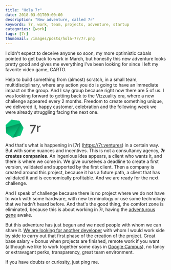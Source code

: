 ```yaml
---
title: "Hola 7r"
date: 2018-03-01T09:00:00
description: "New adventure, called 7r"
keywords: 7r, work, team, projects, adventure, startup
categories: [work]
tags: [7r]
thumbnail: /images/posts/hola-7r/7r.png
---
```


I didn't expect to deceive anyone so soon, my more optimistic cabals pointed to get back to work in March, but honestly this new adventure looks pretty good and gives me everything I've been looking for since I left my favorite video game, CARTO.

Help to build something from (almost) scratch, in a small team, multidisciplinary, where any action you do is going to have an immediate impact on the group. And I say group because right now there are 5 of us. I was looking forward to getting back to the Vizzuality era, where a new challenge appeared every 2 months. Freedom to create something unique, we delivered it, happy customer, celebration and the following week we were already struggling facing the next one.

<div class="center">
  <svg width="110" viewBox="0 0 126 67" version="1.1" xmlns="http://www.w3.org/2000/svg" xmlns:xlink="http://www.w3.org/1999/xlink"><g id="1574355015639Canvas" transform="translate(892 -967)"><g id="1574355015639Group 4"><g id="15743550156397r"><use xlink:href="#1574355015639path0_fill" transform="translate(-803.648 987.155)"></use><use xlink:href="#1574355015639path1_fill" transform="translate(-803.648 987.155)"></use></g><g id="1574355015639Group 3.2"><mask id="1574355015639mask0_alpha" mask-type="alpha"><g id="1574355015639Polygon"><use xlink:href="#1574355015639path2_fill" transform="matrix(0.95554 -0.294862 0.289898 0.957057 -902 977.668)" fill="#05C57B"></use></g></mask><g id="1574355015639Polygon" mask="url(#1574355015639mask0_alpha)"><use xlink:href="#1574355015639path2_fill" transform="matrix(0.95554 -0.294862 0.289898 0.957057 -902 977.668)" fill="#05C57B"></use></g><g id="1574355015639Group 3" mask="url(#1574355015639mask0_alpha)"><g id="1574355015639Rectangle" opacity="0.24"><use xlink:href="#1574355015639path3_fill" transform="matrix(0.960578 -0.27801 0.273281 0.961934 -894.682 997.309)" fill="url(#1574355015639paint4_linear)"></use></g><g id="1574355015639Rectangle"><use xlink:href="#1574355015639path4_fill" transform="matrix(0.481371 -0.876517 0.8727 0.488257 -866.332 1032.82)" fill="#05C57B"></use></g><g id="1574355015639Rectangle" opacity="0.24"><use xlink:href="#1574355015639path5_fill" transform="matrix(0.481371 -0.876517 0.8727 0.488257 -866.247 1032.67)" fill="url(#1574355015639paint6_linear)"></use></g></g></g></g></g><defs><linearGradient id="1574355015639paint4_linear" x1="0" y1="0" x2="1" y2="0" gradientUnits="userSpaceOnUse" gradientTransform="matrix(3.97959e-15 25.8948 -64.9916 1.5856e-15 64.9916 -1.5856e-15)"><stop offset="0"></stop><stop offset="1" stop-color="#000" stop-opacity="0"></stop></linearGradient><linearGradient id="1574355015639paint6_linear" x1="0" y1="0" x2="1" y2="0" gradientUnits="userSpaceOnUse" gradientTransform="matrix(3.71319e-15 14.5264 -60.641 8.89483e-16 60.641 -8.89483e-16)"><stop offset="0"></stop><stop offset="1" stop-color="#000" stop-opacity="0"></stop></linearGradient><path id="1574355015639path0_fill" d="M 14.7195 4.36201L 0 4.36201L 0 0L 22.1648 0L 6.97464 30.6637L 1.62599 30.6637L 14.7195 4.36201Z" fill="#333" fill-opacity="0.85"></path><path id="1574355015639path1_fill" d="M 37.6481 6.69418C 35.8225 6.75176 34.1965 7.18365 32.7702 7.98983C 31.3724 8.76722 30.374 9.89011 29.7749 11.3585L 29.7749 25.1788L 25.0681 25.1788L 25.0681 2.59129L 29.4326 2.59129L 29.4326 7.64432C 30.2028 6.08954 31.2012 4.85148 32.4278 3.93013C 33.683 2.97999 35.0237 2.46173 36.45 2.37536C 36.7353 2.37536 36.9635 2.37536 37.1347 2.37536C 37.3343 2.37536 37.5055 2.38975 37.6481 2.41854L 37.6481 6.69418Z" fill="#333" fill-opacity="0.85"></path><path id="1574355015639path2_fill" d="M 33.3515 0L 59.4267 12.6542L 65.8668 41.0879L 47.8222 63.89L 18.8808 63.89L 0.836193 41.0879L 7.27625 12.6542L 33.3515 0Z"></path><path id="1574355015639path3_fill" d="M 0 0L 64.9916 0L 64.9916 25.8948L 0 25.8948L 0 0Z"></path><path id="1574355015639path4_fill" d="M 0 0L 60.6511 0L 60.6511 25.73L 0 25.73L 0 0Z"></path><path id="1574355015639path5_fill" d="M 0 0L 60.641 0L 60.641 14.5264L 0 14.5264L 0 0Z"></path></defs></svg>
</div>

And that's what is happening in [7r] (https://7r.ventures) in a certain way. But with some nuances and incentives. This is not a consultancy agency, **7r creates companies**. An ingenious idea appears, a client who wants it, and there is where we come in. We give ourselves a deadline to create a first version, validated and supported by the first client. Then a company is created around this project, because it has a future path, a client that has validated it and is economically profitable. And we are ready for the next challenge.

And I speak of challenge because there is no project where we do not have to work with some hardware, with new terminology or use some technology that we hadn't heard before. And that's the good thing, the comfort zone is eliminated, because this is about working in 7r, having the [adventurous gene](https://7r.ventures/manifesto/) awake.

But this adventure has just begun and we need people with whom we can share it. [We are looking for another developer](https://7r.ventures/job/hacker-in-residence/) with whom I would work side by side to carry out that first phase of the creation of the project.
Great base salary + bonus when projects are finished, remote work if you want (although we like to work together some days in [Google Campus](https://goo.gl/NFGAeB)), no fancy or extravagant perks, transparency, great team environment.

If you have doubts or curiosity, just ping me.
